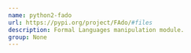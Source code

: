 ```yaml
---
name: python2-fado
url: https://pypi.org/project/FAdo/#files
description: Formal Languages manipulation module.
group: None
---
```


